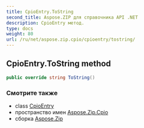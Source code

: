 ```yaml
---
title: CpioEntry.ToString
second_title: Aspose.ZIP для справочника API .NET
description: CpioEntry метод. 
type: docs
weight: 80
url: /ru/net/aspose.zip.cpio/cpioentry/tostring/
---
```

## CpioEntry.ToString method

```csharp
public override string ToString()
```

### Смотрите также

* class [CpioEntry](../)
* пространство имен [Aspose.Zip.Cpio](../../cpioentry/)
* сборка [Aspose.Zip](../../../)


